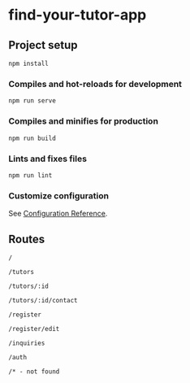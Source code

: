 # find-your-tutor-app

## Project setup
```
npm install
```

### Compiles and hot-reloads for development
```
npm run serve
```

### Compiles and minifies for production
```
npm run build
```

### Lints and fixes files
```
npm run lint
```

### Customize configuration
See [Configuration Reference](https://cli.vuejs.org/config/).

## Routes
```
/
```
```
/tutors
```
```
/tutors/:id
```
```
/tutors/:id/contact
```
```
/register
```
```
/register/edit
```
```
/inquiries
```
```
/auth
```
```
/* - not found
```
